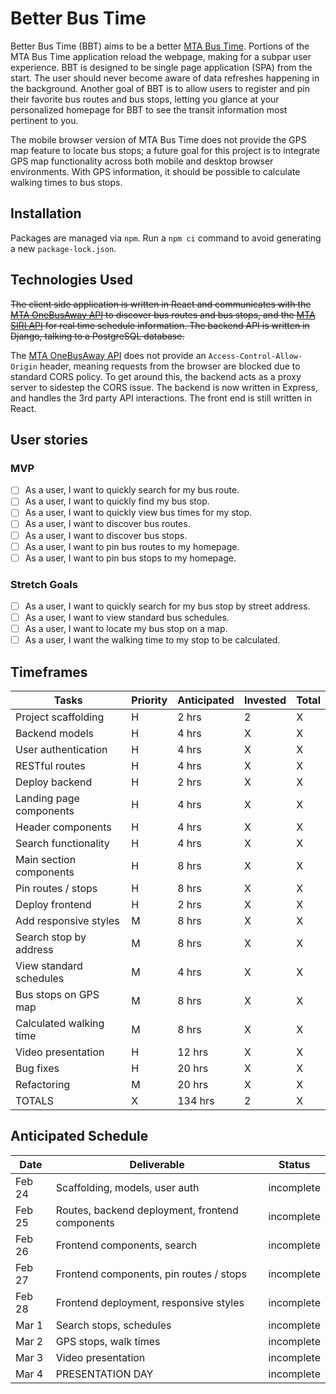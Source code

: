 # Better Bus Time

Better Bus Time (BBT) aims to be a better [MTA Bus Time](https://bustime.mta.info/). Portions of the MTA Bus Time application reload the webpage, making for a subpar user experience. BBT is designed to be single page application (SPA) from the start. The user should never become aware of data refreshes happening in the background. Another goal of BBT is to allow users to register and pin their favorite bus routes and bus stops, letting you glance at your personalized homepage for BBT to see the transit information most pertinent to you.

The mobile browser version of MTA Bus Time does not provide the GPS map feature to locate bus stops; a future goal for this project is to integrate GPS map functionality across both mobile and desktop browser environments. With GPS information, it should be possible to calculate walking times to bus stops.

## Installation

Packages are managed via `npm`. Run a `npm ci` command to avoid generating a new `package-lock.json`.

## Technologies Used

~~The client side application is written in React and communicates with the [MTA OneBusAway API](https://bustime.mta.info/wiki/Developers/OneBusAwayRESTfulAPI) to discover bus routes and bus stops, and the [MTA SIRI API](https://bustime.mta.info/wiki/Developers/SIRIIntro) for real time schedule information. The backend API is written in Django, talking to a PostgreSQL database.~~

The [MTA OneBusAway API](https://bustime.mta.info/wiki/Developers/OneBusAwayRESTfulAPI) does not provide an `Access-Control-Allow-Origin` header, meaning requests from the browser are blocked due to standard CORS policy. To get around this, the backend acts as a proxy server to sidestep the CORS issue. The backend is now written in Express, and handles the 3rd party API interactions. The front end is still written in React.

## User stories

### MVP

-   [ ] As a user, I want to quickly search for my bus route.
-   [ ] As a user, I want to quickly find my bus stop.
-   [ ] As a user, I want to quickly view bus times for my stop.
-   [ ] As a user, I want to discover bus routes.
-   [ ] As a user, I want to discover bus stops.
-   [ ] As a user, I want to pin bus routes to my homepage.
-   [ ] As a user, I want to pin bus stops to my homepage.

### Stretch Goals

-   [ ] As a user, I want to quickly search for my bus stop by street address.
-   [ ] As a user, I want to view standard bus schedules.
-   [ ] As a user, I want to locate my bus stop on a map.
-   [ ] As a user, I want the walking time to my stop to be calculated.

## Timeframes

| Tasks                   | Priority | Anticipated | Invested | Total |
| ----------------------- | -------- | ----------- | -------- | ----- |
| Project scaffolding     | H        | 2 hrs       | 2        | X     |
| Backend models          | H        | 4 hrs       | X        | X     |
| User authentication     | H        | 4 hrs       | X        | X     |
| RESTful routes          | H        | 4 hrs       | X        | X     |
| Deploy backend          | H        | 2 hrs       | X        | X     |
| Landing page components | H        | 4 hrs       | X        | X     |
| Header components       | H        | 4 hrs       | X        | X     |
| Search functionality    | H        | 4 hrs       | X        | X     |
| Main section components | H        | 8 hrs       | X        | X     |
| Pin routes / stops      | H        | 8 hrs       | X        | X     |
| Deploy frontend         | H        | 2 hrs       | X        | X     |
| Add responsive styles   | M        | 8 hrs       | X        | X     |
| Search stop by address  | M        | 8 hrs       | X        | X     |
| View standard schedules | M        | 4 hrs       | X        | X     |
| Bus stops on GPS map    | M        | 8 hrs       | X        | X     |
| Calculated walking time | M        | 8 hrs       | X        | X     |
| Video presentation      | H        | 12 hrs      | X        | X     |
| Bug fixes               | H        | 20 hrs      | X        | X     |
| Refactoring             | M        | 20 hrs      | X        | X     |
| TOTALS                  | X        | 134 hrs     | 2        | X     |

## Anticipated Schedule

| Date   | Deliverable                                     | Status     |
| ------ | ----------------------------------------------- | ---------- |
| Feb 24 | Scaffolding, models, user auth                  | incomplete |
| Feb 25 | Routes, backend deployment, frontend components | incomplete |
| Feb 26 | Frontend components, search                     | incomplete |
| Feb 27 | Frontend components, pin routes / stops         | incomplete |
| Feb 28 | Frontend deployment, responsive styles          | incomplete |
| Mar 1  | Search stops, schedules                         | incomplete |
| Mar 2  | GPS stops, walk times                           | incomplete |
| Mar 3  | Video presentation                              | incomplete |
| Mar 4  | PRESENTATION DAY                                | incomplete |
